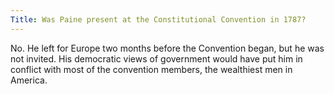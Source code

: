 ```yaml
---
Title: Was Paine present at the Constitutional Convention in 1787?
---
```


   No. He left for Europe two months before the Convention began, but he was not invited. His democratic views of government would have put him in conflict with most of the convention members, the wealthiest men in America.
